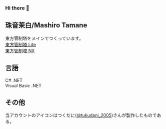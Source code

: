 ### Hi there 👋

## 珠音茉白/Mashiro Tamane
東方管制塔をメインでつくっています。<br>
[東方管制塔 Lite](https://github.com/armadillo-winX/ThGameMgr.Lite)<br>
[東方管制塔 NX](https://github.com/armadillo-winX/ThLaunchSite)

## 言語
C# .NET<br>
Visual Basic .NET

## その他
当アカウントのアイコンはつくだに([@tukudani_2005](https://x.com/tukudani_2005))さんが製作したものである。
